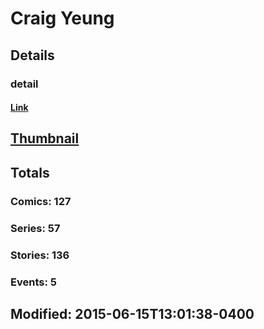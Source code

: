 # Craig  Yeung 
## Details
### detail
#### [Link](http://marvel.com/comics/creators/469/craig_yeung?utm_campaign=apiRef&utm_source=225578a89fc76f3d20fbffda5d17a88d)
## [Thumbnail](http://i.annihil.us/u/prod/marvel/i/mg/9/b0/4bb6efb654727.jpg)
## Totals
### Comics: 127
### Series: 57
### Stories: 136
### Events: 5
## Modified: 2015-06-15T13:01:38-0400